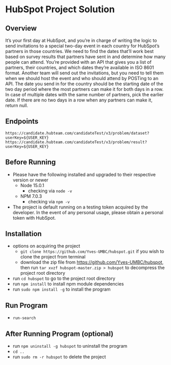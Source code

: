 # HubSpot Project Solution


## Overview
It’s your first day at HubSpot, and you’re in charge of writing the logic to send invitations to a special two-day event in each country for HubSpot’s partners in those countries. We need to find the dates that’ll work best based on survey results that partners have sent in and determine how many people can attend.
You’re provided with an API that gives you a list of partners, their countries, and which dates they’re available in ISO 8601 format.
Another team will send out the invitations, but you need to tell them when we should host the event and who should attend by POSTing to an API.
The date you send in for the country should be the starting date of the two day period where the most partners can make it for both days in a row. In case of multiple dates with the same number of partners, pick the earlier date. If there are no two days in a row when any partners can make it, return null.

## Endpoints
`https://candidate.hubteam.com/candidateTest/v3/problem/dataset?userKey=${USER_KEY}`
`https://candidate.hubteam.com/candidateTest/v3/problem/result?userKey=${USER_KEY}`

## Before Running
- Please have the following installed and upgraded to their respective version or newer
    - Node 15.0.1 
        - checking via `node -v` 
    - NPM 7.0.3
        - checking via `npm -v`
- The project is default running on a testing token acquired by the developer. 
In the event of any personal usage, please obtain a personal token with HubSpot.

## Installation 
- options on acquiring the project 
    * `git clone https://github.com/Yves-UMBC/hubspot.git` if you wish to clone the project from terminal 
    * download the zip file from https://github.com/Yves-UMBC/hubspot, then run `tar xvzf hubspot-master.zip > hubspot` to decompress the project root directory   
- run `cd hubspot` to go to the project root directory 
- run `npm install` to install npm module dependencies
- run `sudo npm install -g` to install the program 

## Run Program
- `run-search`

## After Running Program (optional)
- run `npm uninstall -g hubspot` to uninstall the program
- `cd ..`
- run `sudo rm -r hubspot` to delete the project

